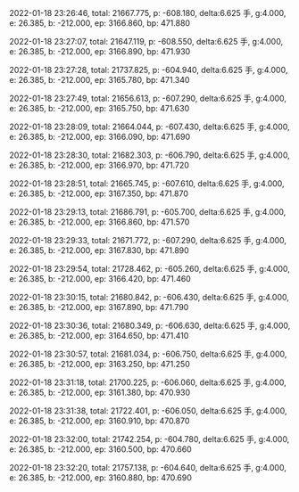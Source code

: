 2022-01-18 23:26:46, total: 21667.775, p: -608.180, delta:6.625 手, g:4.000, e: 26.385, b: -212.000, ep: 3166.860, bp: 471.880

2022-01-18 23:27:07, total: 21647.119, p: -608.550, delta:6.625 手, g:4.000, e: 26.385, b: -212.000, ep: 3166.890, bp: 471.930

2022-01-18 23:27:28, total: 21737.825, p: -604.940, delta:6.625 手, g:4.000, e: 26.385, b: -212.000, ep: 3165.780, bp: 471.340

2022-01-18 23:27:49, total: 21656.613, p: -607.290, delta:6.625 手, g:4.000, e: 26.385, b: -212.000, ep: 3165.750, bp: 471.630

2022-01-18 23:28:09, total: 21664.044, p: -607.430, delta:6.625 手, g:4.000, e: 26.385, b: -212.000, ep: 3166.090, bp: 471.690

2022-01-18 23:28:30, total: 21682.303, p: -606.790, delta:6.625 手, g:4.000, e: 26.385, b: -212.000, ep: 3166.970, bp: 471.720

2022-01-18 23:28:51, total: 21665.745, p: -607.610, delta:6.625 手, g:4.000, e: 26.385, b: -212.000, ep: 3167.350, bp: 471.870

2022-01-18 23:29:13, total: 21686.791, p: -605.700, delta:6.625 手, g:4.000, e: 26.385, b: -212.000, ep: 3166.860, bp: 471.570

2022-01-18 23:29:33, total: 21671.772, p: -607.290, delta:6.625 手, g:4.000, e: 26.385, b: -212.000, ep: 3167.830, bp: 471.890

2022-01-18 23:29:54, total: 21728.462, p: -605.260, delta:6.625 手, g:4.000, e: 26.385, b: -212.000, ep: 3166.420, bp: 471.460

2022-01-18 23:30:15, total: 21680.842, p: -606.430, delta:6.625 手, g:4.000, e: 26.385, b: -212.000, ep: 3167.890, bp: 471.790

2022-01-18 23:30:36, total: 21680.349, p: -606.630, delta:6.625 手, g:4.000, e: 26.385, b: -212.000, ep: 3164.650, bp: 471.410

2022-01-18 23:30:57, total: 21681.034, p: -606.750, delta:6.625 手, g:4.000, e: 26.385, b: -212.000, ep: 3163.250, bp: 471.250

2022-01-18 23:31:18, total: 21700.225, p: -606.060, delta:6.625 手, g:4.000, e: 26.385, b: -212.000, ep: 3161.380, bp: 470.930

2022-01-18 23:31:38, total: 21722.401, p: -606.050, delta:6.625 手, g:4.000, e: 26.385, b: -212.000, ep: 3160.910, bp: 470.870

2022-01-18 23:32:00, total: 21742.254, p: -604.780, delta:6.625 手, g:4.000, e: 26.385, b: -212.000, ep: 3160.500, bp: 470.660

2022-01-18 23:32:20, total: 21757.138, p: -604.640, delta:6.625 手, g:4.000, e: 26.385, b: -212.000, ep: 3160.880, bp: 470.690